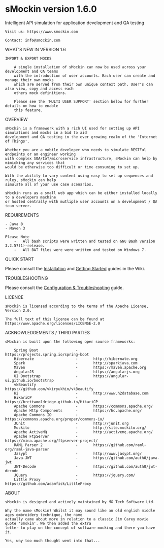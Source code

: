# sMockin version 1.6.0

Intelligent API simulation for application development and QA testing

    Visit us: https://www.smockin.com

    Contact: info@smockin.com



WHAT'S NEW IN VERSION 1.6

    IMPORT & EXPORT MOCKS

        A single installation of sMockin can now be used across your development and QA teams
        with the introduction of user accounts. Each user can create and manage their own mocks
        which are served from their own unique context path. User's can also view, copy and access each
        others mock definitions.

        Please see the 'MULTI USER SUPPORT' section below for further details on how to enable
        this feature.



OVERVIEW

    sMockin is a framework with a rich UI used for setting up API simulations and mocks in a bid to aid 
    development and QA testing in the ever growing realm of the 'Internet of Things'.

    Whether you are a mobile developer who needs to simulate RESTFul endpoints or an engineer working
    with complex SOA/IoT/microservice infrastructure, sMockin can help by mimicking any services that 
    would be otherwise too difficult or time consuming to set up.

    With the ability to vary content using easy to set up sequences and rules, sMockin can help
    simulate all of your use case scenarios.

    sMockin runs as a small web app which can be either installed locally to a developers machine 
    or hosted centrally with mutliple user accounts on a development / QA team server.



REQUIREMENTS

    - Java 8
    - Maven 3

    Please Note
        -   All bash scripts were written and tested on GNU Bash version 3.2.57(1)-release.
        -   All BAT files were were written and tested on Windows 7.



QUICK START

Please consult the [Installation](https://github.com/mgtechsoftware/smockin/wiki/Installation) and [Getting Started](https://github.com/mgtechsoftware/smockin/wiki/API-Mock-Tutorial:-Getting-Started) guides in the Wiki.



TROUBLESHOOTING

Please consult the [Configuration & Troubleshooting](https://github.com/mgtechsoftware/smockin/wiki/Configuration-&-Troubleshooting) guide.



LICENCE


    sMockin is licensed according to the terms of the Apache License, Version 2.0.

    The full text of this license can be found at https://www.apache.org/licenses/LICENSE-2.0



ACKNOWLEDGEMENTS / THIRD PARTIES

    sMockin is built upon the following open source frameworks:

        Spring Boot                 -       https://projects.spring.io/spring-boot
        Hibernate                   -       http://hibernate.org
        Spark                       -       http://sparkjava.com
        Maven                       -       https://maven.apache.org
        AngularJS                   -       https://angularjs.org
        UI Bootstrap                -       https://angular-ui.github.io/bootstrap
        vkBeautify                  -       https://github.com/vkiryukhin/vkBeautify
        H2                          -       http://www.h2database.com
        HikariCP                    -       https://brettwooldridge.github.io/HikariCP
        Apache Commons              -       https://commons.apache.org/
        Apache Http Components      -       https://hc.apache.org/
        Apache Commons IO           -       https://commons.apache.org/proper/commons-io/
        JUnit                       -       http://junit.org
        Mockito                     -       http://site.mockito.org/
        Apache ActiveMQ             -       http://activemq.apache.org/
        Apache FtpServer            -       https://mina.apache.org/ftpserver-project/
        RAML Parser 2               -       https://github.com/raml-org/raml-java-parser
        Jasypt                      -       http://www.jasypt.org/
        Java-JWT                    -       https://github.com/auth0/java-jwt
        JWT-Decode                  -       https://github.com/auth0/jwt-decode
        JQuery                      -       https://jquery.com/
        Little Proxy                -       https://github.com/adamfisk/LittleProxy



ABOUT

    sMockin is designed and actively maintained by MG Tech Software Ltd.

    Why the name sMockin? Whilst it may sound like an old english middle ages embroidery technique, the name
    actually came about more in relation to a classic Jim Carey movie quote 'Smokin'. We then added the extra
    letter to play on the concept of software mocking and there you have it. 
    
    Yes, way too much thought went into that...
